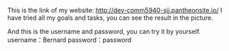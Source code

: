 This is the link of my website: 
http://dev-comm5940-sjj.pantheonsite.io/
I have tried all my goals and tasks, you can see the result in the picture.

And this is the username and password, you can try it by yourself.
username：Bernard
password：password
